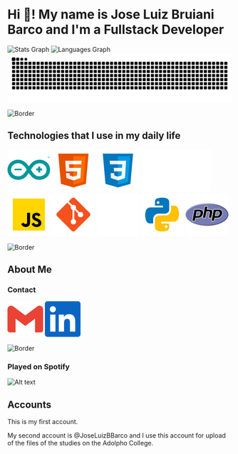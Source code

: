 # Hi 👋! My name is Jose Luiz Bruiani Barco and I'm a Fullstack Developer

![Stats Graph](https://github-readme-stats.vercel.app/api?username=JLBBARCO&hide_title=false&hide_rank=false&show_icons=true&include_all_commits=true&count_private=true&disable_animations=false&theme=dracula&locale=en&hide_border=false)
![Languages Graph](https://github-readme-stats.vercel.app/api/top-langs?username=JLBBARCO&locale=en&hide_title=false&layout=compact&card_width=320&langs_count=5&theme=dracula&hide_border=false)
![GitHub Snake animation](https://raw.githubusercontent.com/JLBBARCO/JLBBARCO/output/snake.svg)

![Border](https://capsule-render.vercel.app/api?type=waving&height=100&section=header&reversal=false&fontSize=70&fontColor=FFFFFF&fontAlign=50&fontAlignY=50&stroke=-&descSize=20&descAlign=50&descAlignY=50&theme=cobalt)

## Technologies that I use in my daily life

![Arduino](assets/icon/arduino.svg)
![HTML5](assets/icon/html5.svg)
![CSS3](assets/icon/css3.svg)
![Markdown](assets/icon/markdown.svg)
![JavaScript](assets/icon/javascript.svg)
![Git](assets/icon/git.svg)
![GitHub](assets/icon/github.svg)
![Python](assets/icon/python.svg)
![PHP](assets/icon/php.svg)

![Border](https://capsule-render.vercel.app/api?type=waving&height=100&section=header&reversal=false&fontSize=70&fontColor=FFFFFF&fontAlign=50&fontAlignY=50&stroke=-&descSize=20&descAlign=50&descAlignY=50&theme=cobalt)

## About Me

### Contact

[![Gmail](assets/icon/gmail.svg)](mailto:jbruianibarco@gmail.com)
[![LinkedIn](assets/icon/linkedin.svg)](https://www.linkedin.com/in/joseluizbbarco)

![Border](https://capsule-render.vercel.app/api?type=waving&height=100&section=header&reversal=false&fontSize=70&fontColor=FFFFFF&fontAlign=50&fontAlignY=50&stroke=-&descSize=20&descAlign=50&descAlignY=50&theme=cobalt)

### Played on Spotify

![Alt text](https://spotify-recently-played-readme.vercel.app/api?user=uephaajbuh6dia89glh5y6iev)

## Accounts

This is my first account.

My second account is @JoseLuizBBarco and I use this account for upload of the files of the studies on the Adolpho College.
